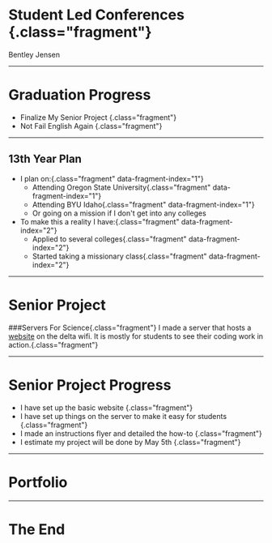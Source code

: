 # Student Led Conferences {.class="fragment"}

Bentley Jensen



---



# Graduation Progress
 * Finalize My Senior Project {.class="fragment"}
 * Not Fail English Again {.class="fragment"}



---



## 13th Year Plan
* I plan on:{.class="fragment" data-fragment-index="1"}
  * Attending Oregon State University{.class="fragment" data-fragment-index="1"}
  * Attending BYU Idaho{.class="fragment" data-fragment-index="1"}
  * Or going on a mission if I don't get into any colleges
* To make this a reality I have:{.class="fragment" data-fragment-index="2"}
  * Applied to several colleges{.class="fragment" data-fragment-index="2"}
  * Started taking a missionary class{.class="fragment" data-fragment-index="2"}



---



# Senior Project
###<span>Servers For Science</span>{.class="fragment"}
I made a server that hosts a [website](http://172.18.172.41) on the delta wifi. It is mostly for students to see their coding work in action.{.class="fragment"}



---



# Senior Project Progress
* I have set up the basic website {.class="fragment"}
* I have set up things on the server to make it easy for students {.class="fragment"}
* I made an instructions flyer and detailed the how-to {.class="fragment"}
* I estimate my project will be done by May 5th {.class="fragment"}



---



# Portfolio



---



<!-- slide-attributes: data-background="#000" data-state="hide-all-controls"  -->
# The End
